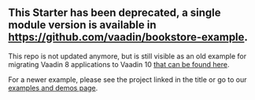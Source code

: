 ## This Starter has been deprecated, a single module version is available in https://github.com/vaadin/bookstore-example.

This repo is not updated anymore, but is still visible as an old example for migrating Vaadin 8 applications to Vaadin 10 [that can be found here](https://vaadin.com/docs/v10/flow/migration/8-migration-example.html).

For a newer example, please see the project linked in the title or go to our [examples and demos page](https://vaadin.com/examples-and-demos).
